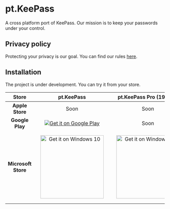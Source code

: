 # pt.KeePass
A cross platform port of KeePass. Our mission is to keep your passwords under your control.

## Privacy policy
Protecting your privacy is our goal. You can find our rules [here](PrivacyPolicy.md).


## Installation
The project is under development. You can try it from your store.

|Store|pt.KeePass|pt.KeePass Pro (19.99$)|
|:---------------:|:-----------:|:----------:|
|**Apple Store**|Soon|Soon|
|**Google Play**|<a href='https://play.google.com/store/apps/details?id=pt.KeePass&utm_source=github&pcampaignid=MKT-Other-global-all-co-prtnr-py-PartBadge-Mar2515-1'><img alt='Get it on Google Play' src='https://play.google.com/intl/en_us/badges/images/generic/en_badge_web_generic.png'/></a>|Soon|
|**Microsoft Store**|<a href="https://www.microsoft.com/store/apps/9NBLGGH4XJQK?ocid=badge"><img style="margin:12px;width:200px" src="https://assets.windowsphone.com/f2f77ec7-9ba9-4850-9ebe-77e366d08adc/English_Get_it_Win_10_InvariantCulture_Default.png" alt="Get it on Windows 10"></a>|<a href="https://www.microsoft.com/store/apps/9nblggh4xzqw?ocid=badge"><img style="margin:12px;width:200px" src="https://assets.windowsphone.com/f2f77ec7-9ba9-4850-9ebe-77e366d08adc/English_Get_it_Win_10_InvariantCulture_Default.png" alt="Get it on Windows 10"></a>|
